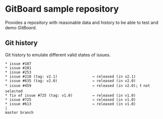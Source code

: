 # GitBoard sample repository

Provides a repository with reasonable data and history to be able to test and demo *GitBoard*.

## Git history

Git history to emulate different valid states of issues.

```
* issue #107
* issue #281
* issue #253
* issue #210 (tag: v2.1)                → released (in v2.1)
* issue #635 (tag: v2.0)                → released (in v2.0)
* issue #459                            → released (in v2.0); ❗️ not selected
* fix of issue #725 (tag: v1.0)         → released (in v1.0)
* issue #725                            → released (in v1.0)
* issue #613                            → released (in v1.0)
|
master branch
```
